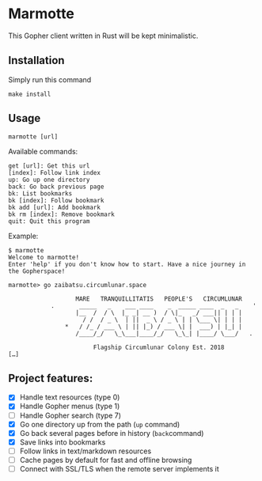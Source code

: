 # Marmotte

This Gopher client written in Rust will be kept minimalistic.

## Installation
Simply run this command
```
make install
```

## Usage
```
marmotte [url]
```

Available commands:
```
get [url]: Get this url
[index]: Follow link index
up: Go up one directory
back: Go back previous page
bk: List bookmarks
bk [index]: Follow bookmark
bk add [url]: Add bookmark
bk rm [index]: Remove bookmark
quit: Quit this program
```

Example:
```
$ marmotte
Welcome to marmotte!
Enter 'help' if you don't know how to start. Have a nice journey in the Gopherspace!

marmotte> go zaibatsu.circumlunar.space
		
		           MARE   TRANQUILLITATIS   PEOPLE'S   CIRCUMLUNAR
		    .       _____   _    ___ ____    _  _____ ____  _   _    '
		           |__  /  / \  |_ _| __ )  / \|_   _/ ___|| | | |
		             / /  / _ \  | ||  _ \ / _ \ | | \___ \| | | |
		        *   / /_ / ___ \ | || |_) / ___ \| |  ___) | |_| |
		           /____/_/   \_\___|____/_/   \_\_| |____/ \___/   .
		
		                Flagship Circumlunar Colony Est. 2018
[…]
```

## Project features:
- [x] Handle text resources (type 0)
- [x] Handle Gopher menus (type 1)
- [ ] Handle Gopher search (type 7)
- [x] Go one directory up from the path (`up` command)
- [x] Go back several pages before in history (`back`command)
- [x] Save links into bookmarks
- [ ] Follow links in text/markdown resources
- [ ] Cache pages by default for fast and offline browsing
- [ ] Connect with SSL/TLS when the remote server implements it
